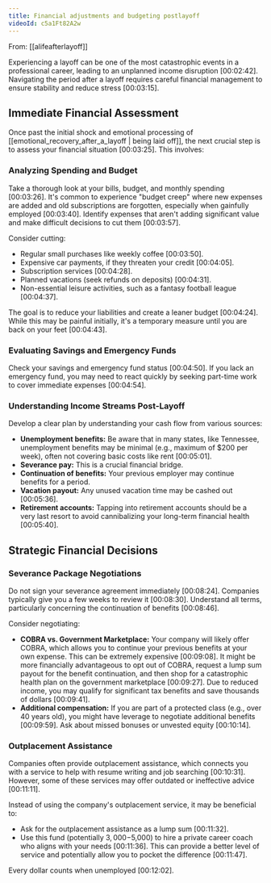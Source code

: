 ```yaml
---
title: Financial adjustments and budgeting postlayoff
videoId: c5a1Ft82A2w
---
```


From: [[alifeafterlayoff]] <br/> 

Experiencing a layoff can be one of the most catastrophic events in a professional career, leading to an unplanned income disruption <a class="yt-timestamp" data-t="00:02:42">[00:02:42]</a>. Navigating the period after a layoff requires careful financial management to ensure stability and reduce stress <a class="yt-timestamp" data-t="00:03:15">[00:03:15]</a>.

## Immediate Financial Assessment
Once past the initial shock and emotional processing of [[emotional_recovery_after_a_layoff | being laid off]], the next crucial step is to assess your financial situation <a class="yt-timestamp" data-t="00:03:25">[00:03:25]</a>. This involves:

### Analyzing Spending and Budget
Take a thorough look at your bills, budget, and monthly spending <a class="yt-timestamp" data-t="00:03:26">[00:03:26]</a>. It's common to experience "budget creep" where new expenses are added and old subscriptions are forgotten, especially when gainfully employed <a class="yt-timestamp" data-t="00:03:40">[00:03:40]</a>. Identify expenses that aren't adding significant value and make difficult decisions to cut them <a class="yt-timestamp" data-t="00:03:57">[00:03:57]</a>.

Consider cutting:
*   Regular small purchases like weekly coffee <a class="yt-timestamp" data-t="00:03:50">[00:03:50]</a>.
*   Expensive car payments, if they threaten your credit <a class="yt-timestamp" data-t="00:04:05">[00:04:05]</a>.
*   Subscription services <a class="yt-timestamp" data-t="00:04:28">[00:04:28]</a>.
*   Planned vacations (seek refunds on deposits) <a class="yt-timestamp" data-t="00:04:31">[00:04:31]</a>.
*   Non-essential leisure activities, such as a fantasy football league <a class="yt-timestamp" data-t="00:04:37">[00:04:37]</a>.

The goal is to reduce your liabilities and create a leaner budget <a class="yt-timestamp" data-t="00:04:24">[00:04:24]</a>. While this may be painful initially, it's a temporary measure until you are back on your feet <a class="yt-timestamp" data-t="00:04:43">[00:04:43]</a>.

### Evaluating Savings and Emergency Funds
Check your savings and emergency fund status <a class="yt-timestamp" data-t="00:04:50">[00:04:50]</a>. If you lack an emergency fund, you may need to react quickly by seeking part-time work to cover immediate expenses <a class="yt-timestamp" data-t="00:04:54">[00:04:54]</a>.

### Understanding Income Streams Post-Layoff
Develop a clear plan by understanding your cash flow from various sources:
*   **Unemployment benefits:** Be aware that in many states, like Tennessee, unemployment benefits may be minimal (e.g., maximum of $200 per week), often not covering basic costs like rent <a class="yt-timestamp" data-t="00:05:01">[00:05:01]</a>.
*   **Severance pay:** This is a crucial financial bridge.
*   **Continuation of benefits:** Your previous employer may continue benefits for a period.
*   **Vacation payout:** Any unused vacation time may be cashed out <a class="yt-timestamp" data-t="00:05:36">[00:05:36]</a>.
*   **Retirement accounts:** Tapping into retirement accounts should be a very last resort to avoid cannibalizing your long-term financial health <a class="yt-timestamp" data-t="00:05:40">[00:05:40]</a>.

## Strategic Financial Decisions
### Severance Package Negotiations
Do not sign your severance agreement immediately <a class="yt-timestamp" data-t="00:08:24">[00:08:24]</a>. Companies typically give you a few weeks to review it <a class="yt-timestamp" data-t="00:08:30">[00:08:30]</a>. Understand all terms, particularly concerning the continuation of benefits <a class="yt-timestamp" data-t="00:08:46">[00:08:46]</a>.

Consider negotiating:
*   **COBRA vs. Government Marketplace:** Your company will likely offer COBRA, which allows you to continue your previous benefits at your own expense. This can be extremely expensive <a class="yt-timestamp" data-t="00:09:08">[00:09:08]</a>. It might be more financially advantageous to opt out of COBRA, request a lump sum payout for the benefit continuation, and then shop for a catastrophic health plan on the government marketplace <a class="yt-timestamp" data-t="00:09:27">[00:09:27]</a>. Due to reduced income, you may qualify for significant tax benefits and save thousands of dollars <a class="yt-timestamp" data-t="00:09:41">[00:09:41]</a>.
*   **Additional compensation:** If you are part of a protected class (e.g., over 40 years old), you might have leverage to negotiate additional benefits <a class="yt-timestamp" data-t="00:09:59">[00:09:59]</a>. Ask about missed bonuses or unvested equity <a class="yt-timestamp" data-t="00:10:14">[00:10:14]</a>.

### Outplacement Assistance
Companies often provide outplacement assistance, which connects you with a service to help with resume writing and job searching <a class="yt-timestamp" data-t="00:10:31">[00:10:31]</a>. However, some of these services may offer outdated or ineffective advice <a class="yt-timestamp" data-t="00:11:11">[00:11:11]</a>.

Instead of using the company's outplacement service, it may be beneficial to:
*   Ask for the outplacement assistance as a lump sum <a class="yt-timestamp" data-t="00:11:32">[00:11:32]</a>.
*   Use this fund (potentially $3,000-$5,000) to hire a private career coach who aligns with your needs <a class="yt-timestamp" data-t="00:11:36">[00:11:36]</a>. This can provide a better level of service and potentially allow you to pocket the difference <a class="yt-timestamp" data-t="00:11:47">[00:11:47]</a>.

Every dollar counts when unemployed <a class="yt-timestamp" data-t="00:12:02">[00:12:02]</a>.